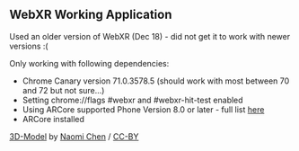 ## WebXR Working Application

Used an older version of WebXR (Dec 18) - did not get it to work with newer versions :(

Only working with following dependencies:

-   Chrome Canary version 71.0.3578.5 (should work with most between 70 and 72 but not sure...)
-   Setting chrome://flags #webxr and #webxr-hit-test enabled
-   Using ARCore supported Phone Version 8.0 or later - full list [here](https://developers.google.com/ar/discover/supported-devices)
-   ARCore installed

[3D-Model](https://poly.google.com/view/dK08uQ8-Zm9) by [Naomi Chen](https://poly.google.com/user/f8cGQY15_-g) / [CC-BY](https://creativecommons.org/licenses/by/2.0/)
